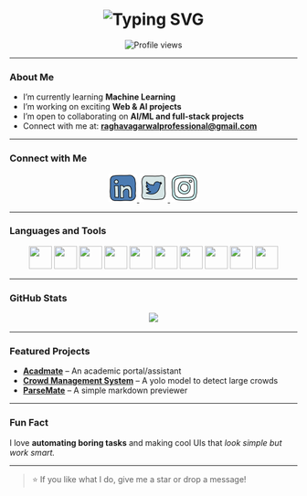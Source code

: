 <h1 align="center">
  <img src="https://readme-typing-svg.demolab.com?font=Righteous&size=35&pause=1000&color=11F7DE&center=true&vCenter=true&width=700&height=70&lines=Ahoy!+Raghav+here;Web+Dev+%7C+ML+Enthusiast+%7C+Tech+Explorer" alt="Typing SVG" />
</h1>

<div align="center">
  <img src="https://komarev.com/ghpvc/?username=Phoenix-tear&label=Profile%20views&color=11F7DE&style=flat" alt="Profile views" />
</div>

---

###  About Me

-  I’m currently learning **Machine Learning**
-  I’m working on exciting **Web & AI projects**
-  I’m open to collaborating on **AI/ML and full-stack projects**
-  Connect with me at: **raghavagarwalprofessional@gmail.com**

---

###  Connect with Me

<p align="center">
  <a href="https://www.linkedin.com/in/raghav-agarwal-7019a5290/" target="_blank">
    <img src="https://raw.githubusercontent.com/Phoenix-tear/Phoenix-Tear/main/linkedin.svg" alt="LinkedIn" width="50" />
  </a>
  <a href="https://x.com/Raghav93119026" target="_blank">
    <img src="https://raw.githubusercontent.com/Phoenix-tear/Phoenix-Tear/main/twitter.svg" alt="Twitter" width="50" />
  </a>
  <a href="https://www.instagram.com/raghav_100505/" target="_blank">
    <img src="https://raw.githubusercontent.com/Phoenix-tear/Phoenix-Tear/main/instagram.svg" alt="Instagram" width="50" />
  </a>
</p>

---

###  Languages and Tools

<p align="center">
  <img src="https://cdn.jsdelivr.net/gh/devicons/devicon/icons/nextjs/nextjs-original-wordmark.svg" width="40" height="40"/>
  <img src="https://cdn.jsdelivr.net/gh/devicons/devicon/icons/typescript/typescript-original.svg" width="40" height="40"/>
  <img src="https://cdn.jsdelivr.net/gh/devicons/devicon/icons/react/react-original-wordmark.svg" width="40" height="40"/>
  <img src="https://cdn.jsdelivr.net/gh/devicons/devicon/icons/javascript/javascript-original.svg" width="40" height="40"/>
  <img src="https://cdn.jsdelivr.net/gh/devicons/devicon/icons/python/python-original.svg" width="40" height="40"/>
  <img src="https://cdn.jsdelivr.net/gh/devicons/devicon/icons/nodejs/nodejs-original-wordmark.svg" width="40" height="40"/>
  <img src="https://cdn.jsdelivr.net/gh/devicons/devicon/icons/mongodb/mongodb-original.svg" width="40" height="40"/>
  <img src="https://cdn.jsdelivr.net/gh/devicons/devicon/icons/html5/html5-original-wordmark.svg" width="40" height="40"/>
  <img src="https://cdn.jsdelivr.net/gh/devicons/devicon/icons/css3/css3-original-wordmark.svg" width="40" height="40"/>
  <img src="https://cdn.jsdelivr.net/gh/devicons/devicon/icons/git/git-original.svg" width="40" height="40"/>
</p>

---

###  GitHub Stats

<p align="center">
  <img src="https://github-readme-stats.vercel.app/api/top-langs/?username=Phoenix-tear&layout=compact&theme=radical&border_radius=10" width="48%" />
</p>

---

###  Featured Projects

-  [**Acadmate**](https://acadmate.in/attendance) – An academic portal/assistant
-  [**Crowd Management System**](https://github.com/Phoenix-tear/Crowd-Management-System) – A yolo model to detect large crowds
-  [**ParseMate**](https://github.com/Phoenix-tear/Markdown-Preview) – A simple markdown previewer

---

###  Fun Fact

I love **automating boring tasks** and making cool UIs that *look simple but work smart.*

---

> ⭐️ If you like what I do, give me a star or drop a message!

